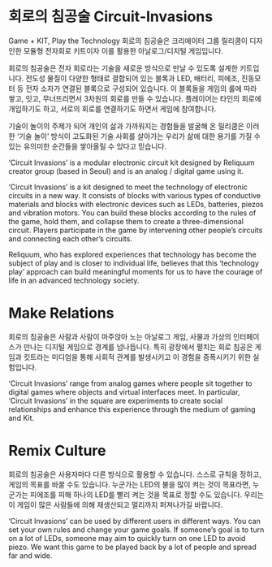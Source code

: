 # 회로의 침공술 Circuit-Invasions
Game + KIT, Play the Technology  회로의 침공술은 크리에이터 그룹 릴리쿰이 디자인한 모듈형 전자회로 키트이자 이를 활용한 아날로그/디지털 게임입니다.  

회로의 침공술은 전자 회로라는 기술을 새로운 방식으로 만날 수 있도록 설계한 키트입니다. 전도성 물질이 다양한 형태로 결합되어 있는 블록과 LED, 배터리, 피에조, 진동모터 등 전자 소자가 연결된 블록으로 구성되어 있습니다. 이 블록들을 게임의 룰에 따라 쌓고, 잇고, 무너뜨리면서 3차원의 회로를 만들 수 있습니다. 플레이어는 타인의 회로에 개입하기도 하고, 서로의 회로를 연결하기도 하면서 게임에 참여합니다.

기술이 놀이의 주제가 되어 개인의 삶과 가까워지는 경험들을 발굴해 온 릴리쿰은 이러한 ‘기술 놀이’ 방식이 고도화된 기술 사회를 살아가는 우리가 삶에 대한 용기를 가질 수 있는 유의미한 순간들을 쌓아올릴 수 있다고 믿습니다. 

‘Circuit Invasions’ is a modular electronic circuit kit designed by Reliquum creator group (based in Seoul) and is an analog / digital game using it.

‘Circuit Invasions’ is a kit designed to meet the technology of electronic circuits in a new way. It consists of blocks with various types of conductive materials and blocks with electronic devices such as LEDs, batteries, piezos and vibration motors. You can build these blocks according to the rules of the game, hold them, and collapse them to create a three-dimensional circuit. Players participate in the game by intervening other people’s circuits and connecting each other’s circuits.

Reliquum, who has explored experiences that technology has become the subject of play and is closer to individual life, believes that this ‘technology play’ approach can build meaningful moments for us to have the courage of life in an advanced technology society.


# Make Relations
회로의 침공술은 사람과 사람이 마주앉아 노는 아날로그 게임, 사물과 가상의 인터페이스가 만나는 디지털 게임으로 경계를 넘나듭니다. 특히 광장에서 펼치는 회로 침공은 게임과 킷트라는 미디엄을 통해 사회적 관계를 발생시키고 이 경험을 증폭시키기 위한 실험입니다. 

‘Circuit Invasions’ range from analog games where people sit together to digital games where objects and virtual interfaces meet. In particular, ‘Circuit Invasions’ in the square are experiments to create social relationships and enhance this experience through the medium of gaming and Kit.


# Remix Culture
회로의 침공술은 사용자마다 다른 방식으로 활용할 수 있습니다. 스스로 규칙을 정하고, 게임의 목표를 바꿀 수도 있습니다. 누군가는 LED의 불을 많이 켜는 것이 목표라면, 누군가는 피에조를 피해 하나의 LED를 빨리 켜는 것을 목표로 정할 수도 있습니다. 우리는 이 게임이 많은 사람들에 의해 재생산되고 멀리까지 퍼져나가길 바랍니다. 

‘Circuit Invasions’ can be used by different users in different ways. You can set your own rules and change your game goals. If someone’s goal is to turn on a lot of LEDs, someone may aim to quickly turn on one LED to avoid piezo. We want this game to be played back by a lot of people and spread far and wide.
